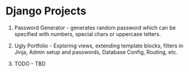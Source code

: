 # Django Projects

1. Password Generator - generates random password which can be specified with numbers, special chars or uppercase letters.

2. Ugly Portfolio - Exploring views, extending template blocks, filters in Jinja, Admin setup and passwords, Database Config, Routing, etc.

3. TODO - TBD